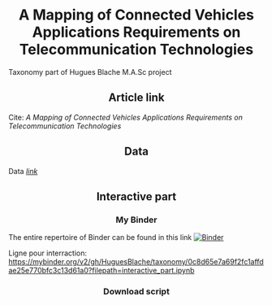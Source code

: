 <!DOCTYPE html>

<html>

<head>

<meta charset="utf-8">


</head>

<body>



<h1 align="center">A Mapping of Connected Vehicles Applications Requirements on Telecommunication Technologies</h1>


Taxonomy part of Hugues Blache M.A.Sc project

<h2 align="center">Article link</h2>

Cite: <i> A Mapping of Connected Vehicles Applications Requirements on Telecommunication Technologies </i>

<h2 align="center">Data</h2>

Data <i> <a href="https://docs.google.com/spreadsheets/d/1OfUOVvTzfcZZhlYli21-WmcEfmikRiymsMdYXG2SAA4/edit#gid=386603968">link <a/></i>


<h2 align="center">Interactive part</h2>

<h3 align="center">My Binder</h3>



The entire repertoire of Binder can be found in this link [![Binder](https://mybinder.org/badge_logo.svg)](https://mybinder.org/v2/gh/HuguesBlache/taxonomy/HEAD)


Ligne pour interraction: 
https://mybinder.org/v2/gh/HuguesBlache/taxonomy/0c8d65e7a69f2fc1affdae25e770bfc3c13d61a0?filepath=interactive_part.ipynb


<h3 align="center">Download script</h3>

</body>
